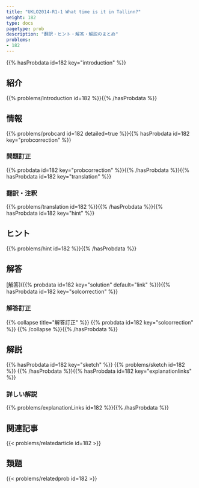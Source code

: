 ```yaml
---
title: "UKLO2014-R1-1 What time is it in Tallinn?"
weight: 182
type: docs
pagetype: prob
description: "翻訳・ヒント・解答・解説のまとめ"
problems: 
- 182
---
```


{{% hasProbdata id=182 key="introduction" %}}

## 紹介

{{% problems/introduction id=182 %}}{{% /hasProbdata %}}

## 情報

{{% problems/probcard id=182 detailed=true %}}{{% hasProbdata id=182 key="probcorrection" %}}

### 問題訂正

{{% probdata id=182 key="probcorrection" %}}{{% /hasProbdata %}}{{% hasProbdata id=182 key="translation" %}}

### 翻訳・注釈

{{% problems/translation id=182 %}}{{% /hasProbdata %}}{{% hasProbdata id=182 key="hint" %}}

## ヒント

{{% problems/hint id=182 %}}{{% /hasProbdata %}}

## 解答

[解答]({{% probdata id=182 key="solution" default="link" %}}){{% hasProbdata id=182 key="solcorrection" %}}

### 解答訂正

{{% collapse title="解答訂正" %}}
{{% probdata id=182 key="solcorrection" %}}
{{% /collapse %}}{{% /hasProbdata %}}

## 解説

{{% hasProbdata id=182 key="sketch" %}}
{{% problems/sketch id=182 %}}
{{% /hasProbdata %}}{{% hasProbdata id=182 key="explanationlinks" %}}

### 詳しい解説

{{% problems/explanationLinks id=182 %}}{{% /hasProbdata %}}

## 関連記事

{{< problems/relatedarticle id=182 >}}

## 類題

{{< problems/relatedprob id=182 >}}
